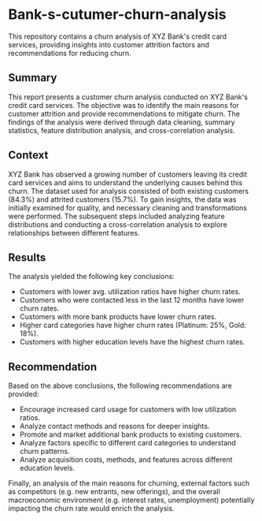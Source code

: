 # Bank-s-cutumer-churn-analysis
This repository contains a churn analysis of XYZ Bank's credit card services, providing insights into customer attrition factors and recommendations for reducing churn.

## Summary
This report presents a customer churn analysis conducted on XYZ Bank's credit card services. The objective was to identify the main reasons for customer attrition and provide recommendations to mitigate churn. The findings of the analysis were derived through data cleaning, summary statistics, feature distribution analysis, and cross-correlation analysis.

## Context
XYZ Bank has observed a growing number of customers leaving its credit card services and aims to understand the underlying causes behind this churn. The dataset used for analysis consisted of both existing customers (84.3%) and attrited customers (15.7%). To gain insights, the data was initially examined for quality, and necessary cleaning and transformations were performed. The subsequent steps included analyzing feature distributions and conducting a cross-correlation analysis to explore relationships between different features.

## Results
The analysis yielded the following key conclusions:

- Customers with lower avg. utilization ratios have higher churn rates.
- Customers who were contacted less in the last 12 months have lower churn rates.
- Customers with more bank products have lower churn rates.
- Higher card categories have higher churn rates (Platinum: 25%, Gold: 18%).
- Customers with higher education levels have the highest churn rates.

## Recommendation
Based on the above conclusions, the following recommendations are provided:

- Encourage increased card usage for customers with low utilization ratios.
- Analyze contact methods and reasons for deeper insights.
- Promote and market additional bank products to existing customers.
- Analyze factors specific to different card categories to understand churn patterns.
- Analyze acquisition costs, methods, and features across different education levels.

Finally, an analysis of the main reasons for churning, external factors such as competitors (e.g. new entrants, new offerings), and the overall macroeconomic environment (e.g. interest rates, unemployment) potentially impacting the churn rate would enrich the analysis.
